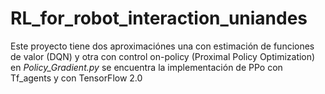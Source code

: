 # RL_for_robot_interaction_uniandes
Este proyecto tiene dos aproximaciónes una con estimación de funciones de valor (DQN) y otra con control on-policy (Proximal Policy Optimization) en _Policy_Gradient.py_ se encuentra la implementación de PPo con Tf_agents y con TensorFlow 2.0
